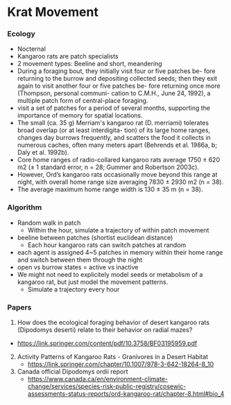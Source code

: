 # Krat Movement

### Ecology

- Nocternal
- Kangaroo rats are patch specialists
- 2 movement types: Beeline and short, meandering 
- During a foraging bout, they initially visit four or five patches be-
fore returning to the burrow and depositing collected seeds;
then they exit again to visit another four or five patches be-
fore returning once more (Thompson, personal communi-
cation to C.M.H., June 24, 1992), a multiple patch form of
central-place foraging.
- visit a set of patches for a period
of several months, supporting the importance of memory
for spatial locations.
- The small (ca. 35 g) Merriam's
kangaroo rat (D. merriami) tolerates broad overlap (or at least interdigita-
tion) of its large home ranges, changes day burrows frequently, and scatters
the food it collects in numerous caches, often many meters apart (Behrends
et al. 1986a, b; Daly et al. 1992b).
- Core home ranges of radio-collared kangaroo rats average 1750 ± 620 m2 (± 1 standard error, n = 28; Gummer and Robertson 2003c). 
- However, Ord’s kangaroo rats occasionally move beyond this range at night, with overall home range size averaging 7830 ± 2930 m2 (n = 38). 
- The average maximum home range width is 130 ± 35 m (n = 38).

### Algorithm
  
- Random walk in patch
  - Within the hour, simulate a trajectory of within patch movement
- beeline between patches (shortist euclidean distance)
  - Each hour kangaroo rats can switch patches at random
- each agent is assigned 4~5 patches in memory within their home range and switch between them through the night
- open vs burrow states = active vs inactive
- We might not need to explicitely model seeds or metabolism of a kangaroo rat, but just model the movement patterns.
  - Simulate a trajectory every hour


### Papers

1)  How does the ecological foraging behavior of desert kangaroo rats (Dipodomys deserti) relate to their behavior on radial mazes?
   - https://link.springer.com/content/pdf/10.3758/BF03195959.pdf
2) Activity Patterns of Kangaroo Rats - Granivores in a Desert Habitat
   - https://link.springer.com/chapter/10.1007/978-3-642-18264-8_10
3) Canada official Dipodomys ordii report
   - https://www.canada.ca/en/environment-climate-change/services/species-risk-public-registry/cosewic-assessments-status-reports/ord-kangaroo-rat/chapter-8.html#bio_4